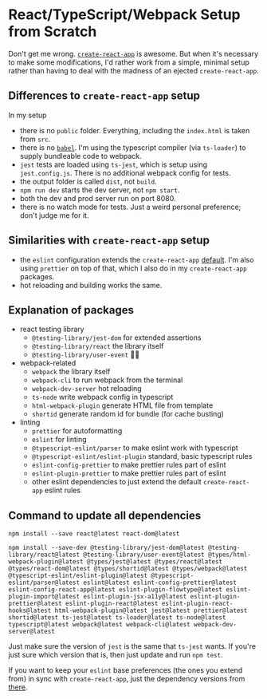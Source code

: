 # React/TypeScript/Webpack Setup from Scratch

Don't get me wrong. [`create-react-app`](https://create-react-app.dev/) is awesome. But when it's necessary to make some modifications, I'd rather work from a simple, minimal setup rather than having to deal with the madness of an ejected `create-react-app`.

## Differences to `create-react-app` setup

In my setup

- there is no `public` folder. Everything, including the `index.html` is taken from `src`.
- there is no [`babel`](https://babeljs.io/). I'm using the typescript compiler (via `ts-loader`) to supply bundleable code to webpack.
- `jest` tests are loaded using `ts-jest`, which is setup using `jest.config.js`. There is no additional webpack config for tests.
- the output folder is called `dist`, not `build`.
- `npm run dev` starts the dev server, not `npm start`.
- both the dev and prod server run on port 8080.
- there is no watch mode for tests. Just a weird personal preference; don't judge me for it.

## Similarities with `create-react-app` setup

- the `eslint` configuration extends the `create-react-app` [default](https://www.npmjs.com/package/eslint-config-react-app). I'm also using `prettier` on top of that, which I also do in my `create-react-app` packages.
- hot reloading and building works the same.

## Explanation of packages

- react testing library
  - `@testing-library/jest-dom` for extended assertions
  - `@testing-library/react` the library itself
  - `@testing-library/user-event` 🤷‍♂️
- webpack-related
  - `webpack` the library itself
  - `webpack-cli` to run webpack from the terminal
  - `webpack-dev-server` hot reloading
  - `ts-node` write webpack config in typescript
  - `html-webpack-plugin` generate HTML file from template
  - `shortid` generate random id for bundle (for cache busting)
- linting
  - `prettier` for autoformatting
  - `eslint` for linting
  - `@typescript-eslint/parser` to make eslint work with typescript
  - `@typescript-eslint/eslint-plugin` standard, basic typescript rules
  - `eslint-config-prettier` to make prettier rules part of eslint
  - `eslint-plugin-prettier` to make prettier rules part of eslint
  - other eslint dependencies to just extend the default `create-react-app` eslint rules

## Command to update all dependencies

`npm install --save react@latest react-dom@latest`

`npm install --save-dev @testing-library/jest-dom@latest @testing-library/react@latest @testing-library/user-event@latest @types/html-webpack-plugin@latest @types/jest@latest @types/react@latest @types/react-dom@latest @types/shortid@latest @types/webpack@latest @typescript-eslint/eslint-plugin@latest @typescript-eslint/parser@latest eslint@latest eslint-config-prettier@latest eslint-config-react-app@latest eslint-plugin-flowtype@latest eslint-plugin-import@latest eslint-plugin-jsx-a11y@latest eslint-plugin-prettier@latest eslint-plugin-react@latest eslint-plugin-react-hooks@latest html-webpack-plugin@latest jest@latest prettier@latest shortid@latest ts-jest@latest ts-loader@latest ts-node@latest typescript@latest webpack@latest webpack-cli@latest webpack-dev-server@latest`

Just make sure the version of `jest` is the same that `ts-jest` wants. If you're just sure which version that is, then just update and run `npm test`.

If you want to keep your `eslint` base preferences (the ones you extend from) in sync with `create-react-app`, just the dependency versions from [there](https://www.npmjs.com/package/eslint-config-react-app).
